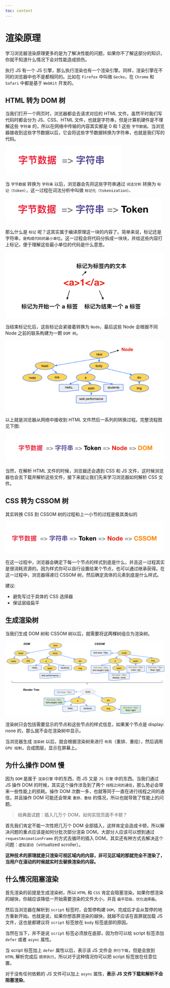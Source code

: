 ```yaml
---
toc: content
---
```


# 渲染原理

学习浏览器渲染原理更多的是为了解决性能的问题，如果你不了解这部分的知识，你就不知道什么情况下会对性能造成损伤。

执行 JS 有一个 JS 引擎，那么执行渲染也有一个渲染引擎。同样，渲染引擎在不同的浏览器中也不是都相同的。比如在 `Firefox` 中叫做 `Gecko`，在 `Chrome` 和 `Safari` 中都是基于 `WebKit` 开发的。

## HTML 转为 DOM 树

当我们打开一个网页时，浏览器都会去请求对应的 HTML 文件。虽然平时我们写代码时都会分为 JS、CSS、HTML 文件，也就是字符串，但是计算机硬件是不理解这些 `字符串` 的，所以在网络中传输的内容其实都是 0 和 1 这些 `字节数据`。当浏览器接收到这些字节数据以后，它会将这些字节数据转换为字符串，也就是我们写的代码。

![](/images/browser/render/toString.png)

当 `字节数据` 转换为 `字符串` 以后，浏览器会先将这些字符串通过 `词法分析` 转换为 `标记（token）`，这一过程在词法分析中叫做 `标记化（tokenization）。`

![](/images/browser/render/token.png)

那么什么是 `标记` 呢？这其实属于编译原理这一块的内容了。简单来说，标记还是字符串，`是构成代码的最小单位`。这一过程会将代码分拆成一块块，并给这些内容打上标记，便于理解这些最小单位的代码是什么意思。

![](/images/browser/render/tokenTag.png)

当结束标记化后，这些标记会紧接着转换为 `Node`，最后这些 Node 会根据不同 Node 之前的联系构建为一颗 `DOM 树`。

![](/images/browser/render/node.png)

以上就是浏览器从网络中接收到 HTML 文件然后一系列的转换过程。完整流程图见下图:

![](/images/browser/render/dom.png)

当然，在解析 HTML 文件的时候，浏览器还会遇到 CSS 和 JS 文件，这时候浏览器也会去下载并解析这些文件，接下来就让我们先来学习浏览器如何解析 CSS 文件。

## CSS 转为 CSSOM 树

其实转换 CSS 到 CSSOM 树的过程和上一小节的过程是极其类似的

![](/images/browser/render/cssom.png)

在这一过程中，浏览器会确定下每一个节点的样式到底是什么，并且这一过程其实是很消耗资源的。因为样式你可以自行设置给某个节点，也可以通过继承获得。在这一过程中，浏览器得递归 CSSOM 树，然后确定具体的元素到底是什么样式。

建议:

-   避免写过于具体的 CSS 选择器
-   保证层级扁平

## 生成渲染树

当我们生成 DOM 树和 CSSOM 树以后，就需要将这两棵树组合为渲染树。

![](/images/browser/render/render.png)

渲染树只会包括需要显示的节点和这些节点的样式信息，如果某个节点是 display: none 的，那么就不会在渲染树中显示。

当浏览器生成 `渲染树` 以后，就会根据渲染树来进行 `布局`（重排、重绘），然后调用 `GPU 绘制`，合成图层，显示在屏幕上。

## 为什么操作 DOM 慢

因为 `DOM` 是属于 `渲染引擎` 中的东西，而 JS 又是 `JS 引擎` 中的东西。当我们通过 JS 操作 DOM 的时候，其实这个操作涉及到了两个 `线程之间的通信`，那么势必会带来一些性能上的损耗。操作 DOM 次数一多，也就等同于一直在进行线程之间的通信，并且操作 DOM 可能还会带来 `重排、重绘` 的情况，所以也就导致了性能上的问题。

> 经典面试题：插入几万个 DOM，如何实现页面不卡顿？

首先我们肯定不能一次性把几万个 DOM 全部插入，这样肯定会造成卡顿，所以解决问题的重点应该是如何分批次部分渲染 DOM。大部分人应该可以想到通过 `requestAnimationFrame` 的方式去循环的插入 DOM，其实还有种方式去解决这个问题：`虚拟滚动`（virtualized scroller）。

**这种技术的原理就是只渲染可视区域内的内容，非可见区域的那就完全不渲染了，当用户在滚动的时候就实时去替换渲染的内容。**

## 什么情况阻塞渲染

首先渲染的前提是生成渲染树，所以 `HTML` 和 `CSS` 肯定会阻塞渲染。如果你想渲染的越快，你越应该降低一开始需要渲染的文件大小，并且 `扁平层级，优化选择器`。

然后当浏览器在解析到 `script` 标签时，会暂停构建 `DOM`，完成后才会从暂停的地方重新开始。也就是说，如果你想首屏渲染的越快，就越不应该在首屏就加载 JS 文件，这也是都建议将 `script` 标签放在 `body` 标签底部的原因。

当然在当下，并不是说 `script` 标签必须放在底部，因为你可以给 script 标签添加 `defer` 或者 `async` 属性。

当 script 标签加上 `defer` 属性以后，表示该 JS 文件会 `并行下载`，但是会放到 `HTML` 解析完成后 `顺序执行`，所以对于这种情况你可以把 script 标签放在任意位置。

对于没有任何依赖的 JS 文件可以加上 `async` 属性，**表示 JS 文件下载和解析不会阻塞渲染**。
